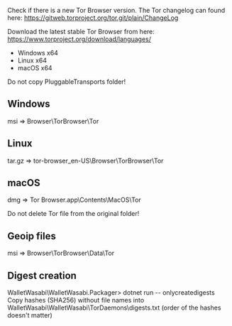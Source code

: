 Check if there is a new Tor Browser version.
The Tor changelog can found here: https://gitweb.torproject.org/tor.git/plain/ChangeLog

Download the latest stable Tor Browser from here: https://www.torproject.org/download/languages/

- Windows x64
- Linux x64
- macOS x64

Do not copy PluggableTransports folder!

## Windows
msi => Browser\TorBrowser\Tor

## Linux
tar.gz => tor-browser_en-US\Browser\TorBrowser\Tor

## macOS
dmg => Tor Browser.app\Contents\MacOS\Tor

Do not delete Tor file from the original folder!

## Geoip files

msi => Browser\TorBrowser\Data\Tor

## Digest creation 

WalletWasabi\WalletWasabi.Packager> dotnet run -- onlycreatedigests
Copy hashes (SHA256) without file names into WalletWasabi\WalletWasabi\TorDaemons\digests.txt (order of the hashes doesn't matter)
